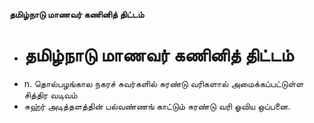 **தமிழ்நாடு மாணவர் கணினித் திட்டம்**
- # தமிழ்நாடு மாணவர் கணினித் திட்டம்
- n. தொல்பழங்கால நகரச் சுவர்களில் சுரண்டு வரிகளால் அமைக்கப்பட்டுள்ள சித்திர வடிவம்
- சுஹ்ர் அடித்தளத்தின் பல்வண்ணங் காட்டும் சுரண்டு வரி ஓவிய ஒப்பனை.

